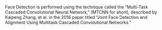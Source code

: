 Face Detection is performed using the technique called the “Multi-Task Cascaded Convolutional Neural Network,” (MTCNN for short), described by Kaipeng Zhang, et al. in the 2016 paper titled “Joint Face Detection and Alignment Using Multitask Cascaded Convolutional Networks.”
